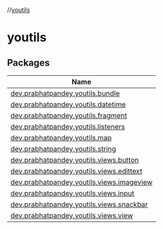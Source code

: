 //[youtils](index.md)

# youtils

## Packages

| Name |
|---|
| [dev.prabhatpandey.youtils.bundle](youtils/dev.prabhatpandey.youtils.bundle/index.md) |
| [dev.prabhatpandey.youtils.datetime](youtils/dev.prabhatpandey.youtils.datetime/index.md) |
| [dev.prabhatpandey.youtils.fragment](youtils/dev.prabhatpandey.youtils.fragment/index.md) |
| [dev.prabhatpandey.youtils.listeners](youtils/dev.prabhatpandey.youtils.listeners/index.md) |
| [dev.prabhatpandey.youtils.map](youtils/dev.prabhatpandey.youtils.map/index.md) |
| [dev.prabhatpandey.youtils.string](youtils/dev.prabhatpandey.youtils.string/index.md) |
| [dev.prabhatpandey.youtils.views.button](youtils/dev.prabhatpandey.youtils.views.button/index.md) |
| [dev.prabhatpandey.youtils.views.edittext](youtils/dev.prabhatpandey.youtils.views.edittext/index.md) |
| [dev.prabhatpandey.youtils.views.imageview](youtils/dev.prabhatpandey.youtils.views.imageview/index.md) |
| [dev.prabhatpandey.youtils.views.input](youtils/dev.prabhatpandey.youtils.views.input/index.md) |
| [dev.prabhatpandey.youtils.views.snackbar](youtils/dev.prabhatpandey.youtils.views.snackbar/index.md) |
| [dev.prabhatpandey.youtils.views.view](youtils/dev.prabhatpandey.youtils.views.view/index.md) |
